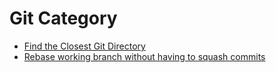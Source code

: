 # Git Category

- [Find the Closest Git Directory](./find-the-closest-git-directory.md)
- [Rebase working branch without having to squash commits](./rebase-working-branch-without-having-to-squash-commits.md)
